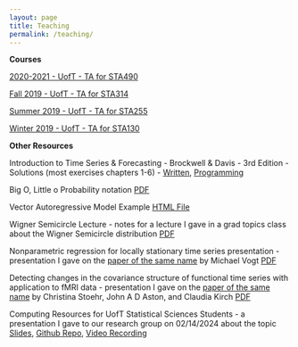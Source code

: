 ```yaml
---
layout: page
title: Teaching
permalink: /teaching/
---
```


**Courses**

<a href="https://daveveitch.github.io/teaching/2020Y-STA490/">2020-2021 - UofT - TA for STA490</a>

<a href="https://daveveitch.github.io/teaching/2019F-STA314/">Fall 2019 - UofT - TA for STA314</a>

<a href="https://daveveitch.github.io/teaching/2019S-STA255/">Summer 2019 - UofT - TA for STA255</a>

<a href="https://daveveitch.github.io/teaching/2019S-STA130/">Winter 2019 - UofT - TA for STA130</a>

**Other Resources**

Introduction to Time Series & Forecasting - Brockwell & Davis - 3rd Edition - Solutions (most exercises chapters 1-6) - <a href="https://drive.google.com/open?id=14kxV2Gnkv1iE-HgxCBPelCWcZeRe_8R7">Written</a>, <a href="https://github.com/daveveitch/UofT/tree/master/Time%20Series%20Reading%20Course/BD%20Exercises">Programming</a>

Big O, Little o Probability notation <a href="https://drive.google.com/file/d/1D5iYrDKfL68s2z0-FUUfftrV79G0bPu-/view?usp=sharing">PDF</a> 

Vector Autoregressive Model Example  <a href="https://daveveitch.github.io/assets/GoogleFluVAR.html">HTML File</a> 

Wigner Semicircle Lecture - notes for a lecture I gave in a grad topics class about the Wigner Semicircle distribution  <a href="https://daveveitch.github.io/teaching/2021-MAT1128/wignerlecture.pdf">PDF</a> 

Nonparametric regression for locally stationary time series presentation - presentation I gave on the <a href="https://www.jstor.org/stable/41806549">paper of the same name</a>  by Michael Vogt <a href="https://daveveitch.github.io/teaching/2022-STA4506/nstspresentation.pdf">PDF</a> 

Detecting changes in the covariance structure of functional time series with application to fMRI data - presentation I gave on the <a href="https://doi.org/10.1016/j.ecosta.2020.04.004">paper of the same name</a> by Christina Stoehr, John A D Aston, and Claudia Kirch <a href="https://daveveitch.github.io/teaching/Other/covariancechangepresentation.pdf">PDF</a>

Computing Resources for UofT Statistical Sciences Students - a presentation I gave to our research group on 02/14/2024 about the topic <a href="https://github.com/daveveitch/Presentations/blob/main/ComputingResources/computingresources.pdf">Slides</a>, <a href="https://github.com/daveveitch/Presentations/tree/main/ComputingResources">Github Repo</a>, <a href="https://www.youtube.com/watch?v=YcpJSKZz9n8">Video Recording</a>
